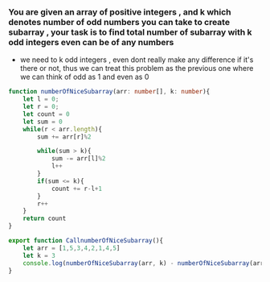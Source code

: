 ### You are given an array of positive integers , and k which denotes number of odd numbers you can take to create subarray , your task is to find total number of subarray with k odd integers even can be of any numbers 

-  we need to k odd integers , even dont really make any difference if it's there or not, thus we can treat this problem as the previous one where we can think of odd as 1 and even as 0

```ts
function numberOfNiceSubarray(arr: number[], k: number){
    let l = 0;
    let r = 0;
    let count = 0
    let sum = 0
    while(r < arr.length){
        sum += arr[r]%2

        while(sum > k){
            sum -= arr[l]%2
            l++
        }
        if(sum <= k){
            count += r-l+1
        }
        r++
    }
    return count 
}

export function CallnumberOfNiceSubarray(){
    let arr = [1,5,3,4,2,1,4,5]
    let k = 3
    console.log(numberOfNiceSubarray(arr, k) - numberOfNiceSubarray(arr, k-1))
}

```

